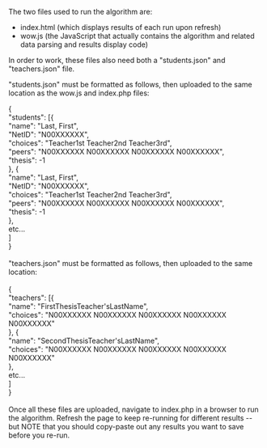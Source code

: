 The two files used to run the algorithm are:

- index.html (which displays results of each run upon refresh)
- wow.js (the JavaScript that actually contains the algorithm and related data parsing and results display code)

In order to work, these files also need both a "students.json" and "teachers.json" file.

"students.json" must be formatted as follows, then uploaded to the same location as the wow.js and index.php files:

{<br />
	"students": [{<br />
		"name": "Last, First",<br />
		"NetID": "N00XXXXXX",<br />
		"choices": "Teacher1st Teacher2nd Teacher3rd",<br />
		"peers": "N00XXXXXX N00XXXXXX N00XXXXXX N00XXXXXX",<br />
		"thesis": -1<br />
	}, {<br />
		"name": "Last, First",<br />
		"NetID": "N00XXXXXX",<br />
		"choices": "Teacher1st Teacher2nd Teacher3rd",<br />
		"peers": "N00XXXXXX N00XXXXXX N00XXXXXX N00XXXXXX",<br />
		"thesis": -1<br />
	}, <br />
		 etc...<br />
	]<br />
}<br />
<br />
"teachers.json" must be formatted as follows, then uploaded to the same location:<br />
<br />
{<br />
	"teachers": [{<br />
		"name": "FirstThesisTeacher'sLastName",<br />
		"choices": "N00XXXXXX N00XXXXXX N00XXXXXX N00XXXXXX N00XXXXXX"<br />
	}, {<br />
		"name": "SecondThesisTeacher'sLastName",<br />
		"choices": "N00XXXXXX N00XXXXXX N00XXXXXX N00XXXXXX N00XXXXXX"<br />
	}, <br />
		etc...<br />
	]<br />
}<br />
<br />
Once all these files are uploaded, navigate to index.php in a browser to run the algorithm. Refresh the page to keep re-running for different results -- but NOTE that you should copy-paste out any results you want to save before you re-run.
	
